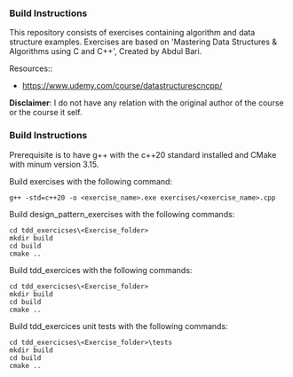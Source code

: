 ### Build Instructions

This repository consists of exercises containing algorithm and data structure examples.
Exercises are based on 'Mastering Data Structures & Algorithms using C and C++', Created by 
Abdul Bari.

Resources::
* https://www.udemy.com/course/datastructurescncpp/

**Disclaimer**: I do not have any relation with the original author of the course or the course it self.

### Build Instructions

Prerequisite is to have g++ with the c++20 standard installed and CMake with minum version 3.15.

Build exercises with the following command:
```
g++ -std=c++20 -o <exercise_name>.exe exercises/<exercise_name>.cpp
```

Build design_pattern_exercises with the following commands:
```
cd tdd_exercicses\<Exercise_folder>
mkdir build 
cd build
cmake ..
```

Build tdd_exercices with the following commands:
```
cd tdd_exercicses\<Exercise_folder>
mkdir build 
cd build
cmake ..
```

Build tdd_exercices unit tests with the following commands:
```
cd tdd_exercicses\<Exercise_folder>\tests
mkdir build 
cd build
cmake ..
```

